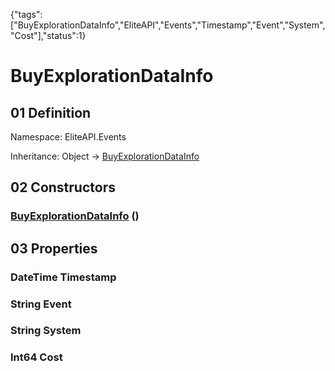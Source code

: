 {"tags":["BuyExplorationDataInfo","EliteAPI","Events","Timestamp","Event","System","Cost"],"status":1}

# BuyExplorationDataInfo

## 01 Definition

Namespace: <span class='code'>EliteAPI.Events</span>

Inheritance: <span class='code'>Object</span> → <span class='code'>[BuyExplorationDataInfo](../../EliteAPI/Events/BuyExplorationDataInfo.html)</span>

## 02 Constructors

### <span class='code'>[BuyExplorationDataInfo](../../EliteAPI/Events/BuyExplorationDataInfo.html)</span> ()

## 03 Properties

### <span class='code'>DateTime</span> Timestamp

### <span class='code'>String</span> Event

### <span class='code'>String</span> System

### <span class='code'>Int64</span> Cost

